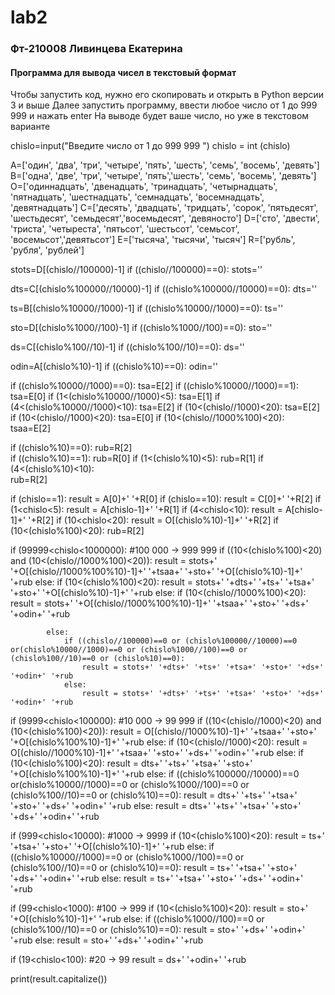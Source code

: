 # lab2
### Фт-210008 Ливинцева Екатерина
#### Программа для вывода чисел в текстовый формат
 Чтобы запустить код, нужно его скопировать и открыть в Python версии 3 и выше
 Далее запустить программу, ввести любое число от 1 до 999 999 и нажать enter
 На выводе будет ваше число, но уже в текстовом варианте


chislo=input("Введите число от 1 до 999 999 ")
chislo = int (chislo)

A=['один', 'два', 'три', 'четыре', 'пять', 'шесть', 'семь', 'восемь', 'девять']
B=['одна', 'две', 'три', 'четыре', 'пять','шесть', 'семь', 'восемь', 'девять']
O=['одиннадцать', 'двенадцать', 'тринадцать', 'четырнадцать', 'пятнадцать', 'шестнадцать', 'семнадцать', 'восемнадцать', 'девятнадцать']
C=['десять', 'двадцать', 'тридцать', 'сорок', 'пятьдесят', 'шестьдесят', 'семьдесят','восемьдесят', 'девяносто']
D=['сто', 'двести', 'триста', 'четыреста', 'пятьсот', 'шестьсот', 'семьсот', 'восемьсот','девятьсот']
E=['тысяча', 'тысячи', 'тысяч']
R=['рубль', 'рубля', 'рублей']

stots=D[(chislo//100000)-1]
if ((chislo//100000)==0):
    stots=''
    
dts=C[(chislo%100000//10000)-1]
if ((chislo%100000//10000)==0):
    dts=''
    
ts=B[(chislo%10000//1000)-1]
if ((chislo%10000//1000)==0):
    ts=''
    
sto=D[(chislo%1000//100)-1]
if ((chislo%1000//100)==0):
    sto=''
    
ds=C[(chislo%100//10)-1]
if ((chislo%100//10)==0):
    ds=''
    
odin=A[(chislo%10)-1]
if ((chislo%10)==0):
    odin=''

if ((chislo%10000//1000)==0): 
    tsa=E[2]
if ((chislo%10000//1000)==1): 
    tsa=E[0]
if (1<(chislo%10000//1000)<5): 
    tsa=E[1]
if (4<(chislo%10000//1000)<10): 
    tsa=E[2]
if (10<(chislo//1000)<20):
    tsa=E[2]
if (10<(chislo//1000)<20):
    tsa=E[0]
if (10<(chislo//1000%100)<20):
    tsaa=E[2]
    
if ((chislo%10)==0): 
    rub=R[2]  
if ((chislo%10)==1): 
    rub=R[0]
if (1<(chislo%10)<5): 
    rub=R[1]
if (4<(chislo%10)<10):                
    rub=R[2]

if (chislo==1):
    result = A[0]+' '+R[0]
if (chislo==10):
    result = C[0]+' '+R[2]
if (1<chislo<5):
    result = A[chislo-1]+' '+R[1]
if (4<chislo<10):
    result = A[chislo-1]+' '+R[2]
if (10<chislo<20):
    result = O[(chislo%10)-1]+' '+R[2]
if (10<(chislo%100)<20):
    rub=R[2]

if (99999<chislo<1000000): #100 000 -> 999 999
    if ((10<(chislo%100)<20) and (10<(chislo//1000%100)<20)):
        result = stots+' '+O[(chislo//1000%100%10)-1]+' '+tsaa+' '+sto+' '+O[(chislo%10)-1]+' '+rub
    else:
        if (10<(chislo%100)<20):
            result = stots+' '+dts+' '+ts+' '+tsa+' '+sto+' '+O[(chislo%10)-1]+' '+rub
        else:
            if (10<(chislo//1000%100)<20): 
                result = stots+' '+O[(chislo//1000%100%10)-1]+' '+tsaa+' '+sto+' '+ds+' '+odin+' '+rub
            
            else:
                if ((chislo//100000)==0 or (chislo%100000//10000)==0 or(chislo%10000//1000)==0 or (chislo%1000//100)==0 or (chislo%100//10)==0 or (chislo%10)==0):
                    result = stots+' '+dts+' '+ts+' '+tsa+' '+sto+' '+ds+' '+odin+' '+rub
                else:
                    result = stots+' '+dts+' '+ts+' '+tsa+' '+sto+' '+ds+' '+odin+' '+rub
            
if (9999<chislo<100000): #10 000 -> 99 999
    if ((10<(chislo//1000)<20) and (10<(chislo%100)<20)):
        result = O[(chislo//1000%10)-1]+' '+tsaa+' '+sto+' '+O[(chislo%100%10)-1]+' '+rub
    else:
        if (10<(chislo//1000)<20):
            result = O[(chislo//1000%10)-1]+' '+tsaa+' '+sto+' '+ds+' '+odin+' '+rub
        else:
            if (10<(chislo%100)<20):
                result = dts+' '+ts+' '+tsa+' '+sto+' '+O[(chislo%100%10)-1]+' '+rub
            else:
                if ((chislo%100000//10000)==0 or(chislo%10000//1000)==0 or (chislo%1000//100)==0 or (chislo%100//10)==0 or (chislo%10)==0):
                    result = dts+' '+ts+' '+tsa+' '+sto+' '+ds+' '+odin+' '+rub
                else:
                    result = dts+' '+ts+' '+tsa+' '+sto+' '+ds+' '+odin+' '+rub

if (999<chislo<10000): #1000 -> 9999
    if (10<(chislo%100)<20):
        result = ts+' '+tsa+' '+sto+' '+O[(chislo%10)-1]+' '+rub
    else:
        if ((chislo%10000//1000)==0 or (chislo%1000//100)==0 or (chislo%100//10)==0 or (chislo%10)==0):
            result = ts+' '+tsa+' '+sto+' '+ds+' '+odin+' '+rub
        else:
            result = ts+' '+tsa+' '+sto+' '+ds+' '+odin+' '+rub

if (99<chislo<1000): #100 -> 999
    if (10<(chislo%100)<20):
        result = sto+' '+O[(chislo%10)-1]+' '+rub
    else:
        if ((chislo%1000//100)==0 or (chislo%100//10)==0 or (chislo%10)==0):
            result = sto+' '+ds+' '+odin+' '+rub
        else:
            result = sto+' '+ds+' '+odin+' '+rub

if (19<chislo<100): #20 -> 99
    result = ds+' '+odin+' '+rub

print(result.capitalize())
